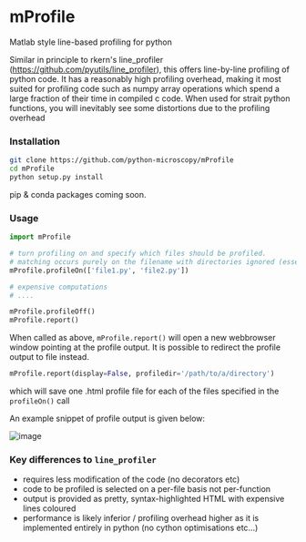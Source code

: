 # mProfile

Matlab style line-based profiling for python

Similar in principle to rkern's line_profiler (https://github.com/pyutils/line_profiler), this offers line-by-line profiling of python code.
It has a reasonably high profiling overhead, making it most suited for profiling code such as numpy array operations which spend a large
fraction of their time in compiled c code. When used for strait python functions, you will inevitably see some distortions due to the profiling overhead

### Installation

```bash
git clone https://github.com/python-microscopy/mProfile
cd mProfile
python setup.py install
```

pip & conda packages coming soon.

### Usage

```python
import mProfile

# turn profiling on and specify which files should be profiled. 
# matching occurs purely on the filename with directories ignored (essentially `os.path.split(fn)[-1] in filenames`)
mProfile.profileOn(['file1.py', 'file2.py'])

# expensive computations
# ....

mProfile.profileOff()
mProfile.report()
```

When called as above, `mProfile.report()` will open a new webbrowser window pointing at the profile output. It is possible to redirect
the profile output to file instead.

```python
mProfile.report(display=False, profiledir='/path/to/a/directory')
```

which will save one .html profile file for each of the files specified in the `profileOn()` call

An example snippet of profile output is given below:

![image](https://user-images.githubusercontent.com/19475296/117095084-721d2600-adb9-11eb-9895-848cfd1e4512.png)

### Key differences to `line_profiler`

- requires less modification of the code (no decorators etc)
- code to be profiled is selected on a per-file basis not per-function
- output is provided as pretty, syntax-highlighted HTML with expensive lines coloured
- performance is likely inferior / profiling overhead higher as it is implemented entirely in python (no cython optimisations etc...) 
